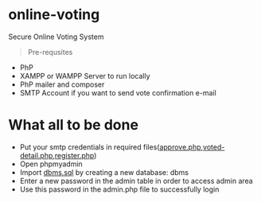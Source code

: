 # online-voting
Secure Online Voting System
> Pre-requsites
* PhP
* XAMPP or WAMPP Server to run locally
* PhP mailer and composer
* SMTP Account if you want to send vote confirmation e-mail

# What all to be done
* Put your smtp credentials in required files([approve.php](approve.php),[voted-detail.php](voted-detail.php),[register.php](register.php))
* Open phpmyadmin
* Import [dbms.sql](dbms.sql) by creating a new database: dbms
* Enter a new password in the admin table in order to access admin area
* Use this password in the admin.php file to successfully login

